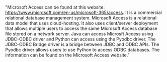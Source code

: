 "Microsoft Access can be found at this website: https://www.microsoft.com/en-us/microsoft-365/access. 
It is a commercial relational database management system. 
Microsoft Access is a relational data model that uses cloud-hosting. 
It also uses client/server deployment that allows multiple users to access the same Microsoft Access database file stored on a network server. 
Java can access Microsft Access using JDBC-ODBC driver and Python can access using the Pyodbc driver. 
The JDBC-ODBC Bridge driver is a bridge between JDBC and ODBC APIs. 
The Pyodbc driver allows users to use Python to access ODBC databases. 
The information can be found on the Microsoft Access website."
